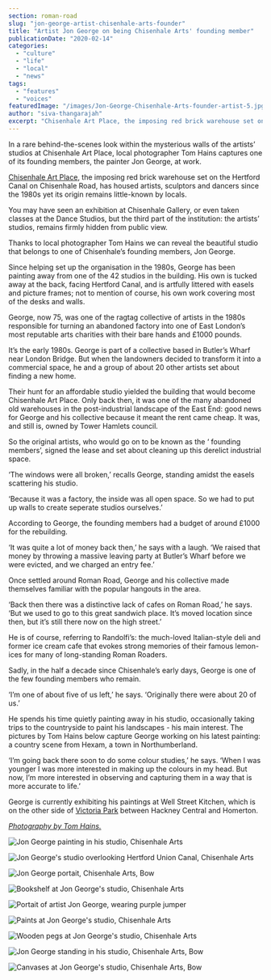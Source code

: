 ```yaml
---
section: roman-road
slug: "jon-george-artist-chisenhale-arts-founder"
title: "Artist Jon George on being Chisenhale Arts' founding member"
publicationDate: "2020-02-14"
categories: 
  - "culture"
  - "life"
  - "local"
  - "news"
tags: 
  - "features"
  - "voices"
featuredImage: "/images/Jon-George-Chisenhale-Arts-founder-artist-5.jpg"
author: "siva-thangarajah"
excerpt: "Chisenhale Art Place, the imposing red brick warehouse set on the Hertford Canal on Chisenhale Road, has housed artists, sculptors and dancers since the1980s yet its origin remains little-known by locals."
---
```


In a rare behind-the-scenes look within the mysterious walls of the artists’ studios at Chisenhale Art Place, local photographer Tom Hains captures one of its founding members, the painter Jon George, at work. 

[Chisenhale Art Place](https://romanroadlondon.com/chisenhale-art-place-bow/), the imposing red brick warehouse set on the Hertford Canal on Chisenhale Road, has housed artists, sculptors and dancers since the 1980s yet its origin remains little-known by locals.

You may have seen an exhibition at Chisenhale Gallery, or even taken classes at the Dance Studios, but the third part of the institution: the artists’ studios, remains firmly hidden from public view.

Thanks to local photographer Tom Hains we can reveal the beautiful studio that belongs to one of Chisenhale’s founding members, Jon George. 

Since helping set up the organisation in the 1980s, George has been painting away from one of the 42 studios in the building. His own is tucked away at the back, facing Hertford Canal, and is artfully littered with easels and picture frames; not to mention of course, his own work covering most of the desks and walls. 

George, now 75, was one of the ragtag collective of artists in the 1980s responsible for turning an abandoned factory into one of East London’s most reputable arts charities with their bare hands and £1000 pounds. 

It’s the early 1980s. George is part of a collective based in Butler’s Wharf near London Bridge. But when the landowners decided to transform it into a commercial space, he and a group of about 20 other artists set about finding a new home. 

Their hunt for an affordable studio yielded the building that would become Chisenhale Art Place. Only back then, it was one of the many abandoned old warehouses in the post-industrial landscape of the East End: good news for George and his collective because it meant the rent came cheap. It was, and still is, owned by Tower Hamlets council. 

So the original artists, who would go on to be known as the ‘ founding members’, signed the lease and set about cleaning up this derelict industrial space. 

‘The windows were all broken,’ recalls George, standing amidst the easels scattering his studio. 

‘Because it was a factory, the inside was all open space. So we had to put up walls to create seperate studios ourselves.’

According to George, the founding members had a budget of around £1000 for the rebuilding. 

‘It was quite a lot of money back then,’ he says with a laugh. ‘We raised that money by throwing a massive leaving party at Butler’s Wharf before we were evicted, and we charged an entry fee.’

Once settled around Roman Road, George and his collective made themselves familiar with the popular hangouts in the area.

‘Back then there was a distinctive lack of cafes on Roman Road,’ he says. ‘But we used to go to this great sandwich place. It’s moved location since then, but it’s still there now on the high street.’

He is of course, referring to Randolfi’s: the much-loved Italian-style deli and former ice cream cafe that evokes strong memories of their famous lemon-ices for many of long-standing Roman Roaders. 

Sadly, in the half a decade since Chisenhale’s early days, George is one of the few founding members who remain. 

‘I’m one of about five of us left,’ he says. ‘Originally there were about 20 of us.’

He spends his time quietly painting away in his studio, occasionally taking trips to the countryside to paint his landscapes - his main interest. The pictures by Tom Hains below capture George working on his latest painting: a country scene from Hexam, a town in Northumberland. 

‘I’m going back there soon to do some colour studies,’ he says. ‘When I was younger I was more interested in making up the colours in my head. But now, I’m more interested in observing and capturing them in a way that is more accurate to life.’

George is currently exhibiting his paintings at Well Street Kitchen, which is on the other side of [Victoria Park](https://romanroadlondon.com/victoria-park-east-london-bow/) between Hackney Central and Homerton. 

_[Photography by Tom Hains.](https://www.tomhainsphotography.com)_

![Jon George painting in his studio, Chisenhale Arts](/images/Jon-George-Chisenhale-Arts-founder-artist-6-1024x731.jpg)

![Jon George's studio overlooking Hertford Union Canal, Chisenhale Arts](/images/Jon-George-Chisenhale-Arts-founder-artist-11-1024x731.jpg)

![Jon George portait, Chisenhale Arts, Bow](/images/Jon-George-Chisenhale-Arts-founder-artist-4.jpg)

![Bookshelf at Jon George's studio, Chisenhale Arts](/images/Jon-George-Chisenhale-Arts-founder-artist-10-1024x683.jpg)

![Portait of artist Jon George, wearing purple jumper](/images/Jon-George-Chisenhale-Arts-founder-artist-3.jpg)

![Paints at Jon George's studio, Chisenhale Arts](/images/Jon-George-Chisenhale-Arts-founder-artist-8-1024x731.jpg)

![Wooden pegs at Jon George's studio, Chisenhale Arts](/images/Jon-George-Chisenhale-Arts-founder-artist-9-1024x731.jpg)

![Jon George standing in his studio, Chisenhale Arts, Bow](/images/Jon-George-Chisenhale-Arts-founder-artist-2.jpg)

![Canvases at Jon George's studio, Chisenhale Arts, Bow](/images/Jon-George-Chisenhale-Arts-founder-artist-1-1024x731.jpg)

